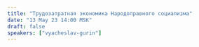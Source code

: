 ```yaml
---
title: "Трудозатратная экономика Народоправного социализма"
date: "13 May 23 14:00 MSK"
draft: false
speakers: ["vyacheslav-gurin"]
---
```

